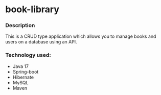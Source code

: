 # book-library

### Description
This is a CRUD type application which allows you to manage books and users
on a database using an API.

### Technology used:
* Java 17
* Spring-boot
* Hibernate
* MySQL
* Maven

